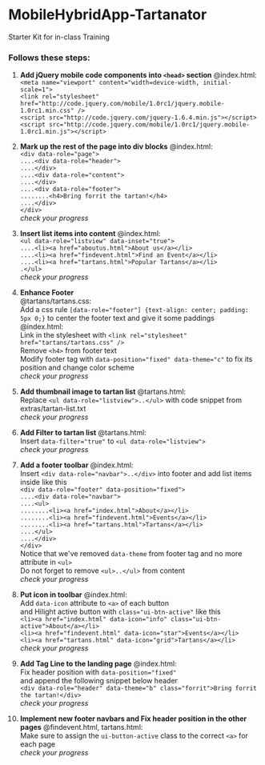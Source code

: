 MobileHybridApp-Tartanator
==========================

Starter Kit for in-class Training  

### Follows these steps:

1. **Add jQuery mobile code components into `<head>` section**
@index.html:  
`<meta name="viewport" content="width=device-width, initial-scale=1">`  
`<link rel="stylesheet" href="http://code.jquery.com/mobile/1.0rc1/jquery.mobile-1.0rc1.min.css" />`  
`<script src="http://code.jquery.com/jquery-1.6.4.min.js"></script>`  
`<script src="http://code.jquery.com/mobile/1.0rc1/jquery.mobile-1.0rc1.min.js"></script>`  

2. **Mark up the rest of the page into div blocks**
@index.html:  
`<div data-role="page">`  
`....<div data-role="header">`      
`....</div>`  
`....<div data-role="content">`    
`....</div>`  
`....<div data-role="footer">`  
`........<h4>Bring forrit the tartan!</h4>`  
`....</div>`  
`</div>`  
_check your progress_

3. **Insert list items into content**
@index.html:  
`<ul data-role="listview" data-inset="true">`  
`....<li><a href="aboutus.html">About us</a></li>`  
`....<li><a href="findevent.html">Find an Event</a></li>`  
`....<li><a href="tartans.html">Popular Tartans</a></li>`  
`.</ul>`  
_check your progress_

4. **Enhance Footer**    
@tartans/tartans.css:  
Add a css rule `[data-role="footer"] {text-align: center; padding: 5px 0;}` to center the footer text and give it some paddings  
@index.html:  
Link in the stylesheet with `<link rel="stylesheet" href="tartans/tartans.css" />`    
Remove `<h4>` from footer text  
Modify footer tag with `data-position="fixed" data-theme="c"` to fix its position and change color scheme    
_check your progress_  

5. **Add thumbnail image to tartan list**
@tartans.html:  
Replace `<ul data-role="listview">..</ul>` with code snippet from extras/tartan-list.txt  
_check your progress_  

6. **Add Filter to tartan list**
@tartans.html:  
Insert `data-filter="true"` to `<ul data-role="listview">`  
_check your progress_  

7. **Add a footer toolbar**
@index.html:  
Insert `<div data-role="navbar">..</div>` into footer and add list items inside like this  
`<div data-role="footer" data-position="fixed">`   
`....<div data-role="navbar">`  
`....<ul>`  
`........<li><a href="index.html">About</a></li>`  
`........<li><a href="findevent.html">Events</a></li>`  
`........<li><a href="tartans.html">Tartans</a></li>`  
`....</ul>`  
`....</div>`  
`</div>`  
Notice that we've removed `data-theme` from footer tag and no more attribute in `<ul>`  
Do not forget to remove `<ul>..</ul>` from content  
_check your progress_  

8. **Put icon in toolbar**
@index.html:  
Add `data-icon` attribute to `<a>` of each button  
and Hilight active button with `class="ui-btn-active"` like this  
`<li><a href="index.html" data-icon="info" class="ui-btn-active">About</a></li>`  
`<li><a href="findevent.html" data-icon="star">Events</a></li>`   
`<li><a href="tartans.html" data-icon="grid">Tartans</a></li>`  
_check your progress_  

9. **Add Tag Line to the landing page**
@index.html:  
Fix header position with `data-position="fixed"`  
and append the following snippet below header  
`<div data-role="header" data-theme="b" class="forrit">Bring forrit the tartan!</div>`  
_check your progress_  

10. **Implement new footer navbars and Fix header position in the other pages**
@findevent.html, tartans.html:  
Make sure to assign the `ui-button-active` class to the correct `<a>` for each page  
_check your progress_  

 